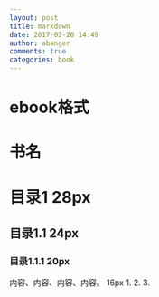 ```yaml
---
layout: post
title: markdown
date: 2017-02-20 14:49
author: abanger
comments: true
categories: book
---
```

<h1>ebook格式</h1>

<h1>书名</h1>

<h1>目录1  28px</h1>

<h2>目录1.1  24px</h2>

<h3>目录1.1.1 20px</h3>

内容、内容、内容、内容。  16px
1. 
2. 
3.
